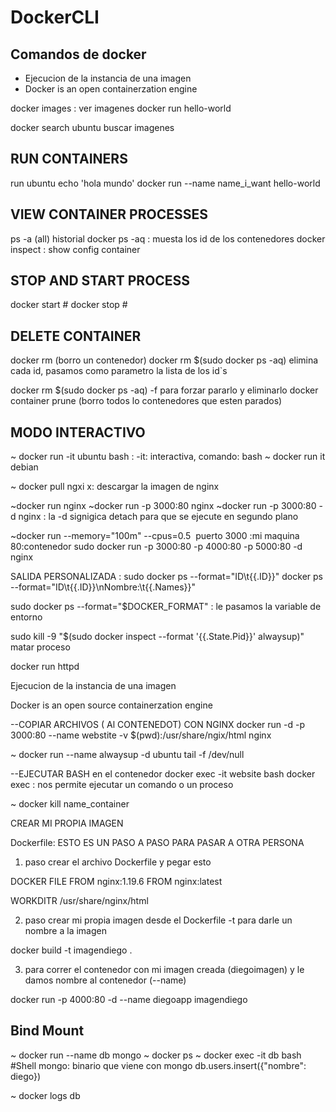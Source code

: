 # DockerCLI
## Comandos de docker
- Ejecucion de la instancia de una imagen
- Docker is an open containerzation engine

docker images : ver imagenes
docker run hello-world
 
docker search ubuntu buscar imagenes

## RUN CONTAINERS
run ubuntu echo 'hola mundo'
docker run --name name_i_want hello-world



## VIEW CONTAINER PROCESSES
ps -a (all)          			historial
docker ps -aq :				muesta los id de los contenedores
docker inspect <ID or name_container> :	show config container

## STOP AND START PROCESS
docker start  #
docker stop #

## DELETE CONTAINER
docker rm <ID o nombre> (borro un contenedor)
docker rm  $(sudo docker ps -aq) elimina cada id, pasamos como parametro la lista de los id`s

docker rm $(sudo docker ps -aq) -f para forzar pararlo y eliminarlo
docker container prune (borro todos lo contenedores que esten parados)

## MODO INTERACTIVO
~ docker run -it ubuntu bash  :     -it: interactiva,  comando: bash
~ docker run it debian  


~ docker pull ngxi	x: descargar la imagen de nginx

~docker run nginx
~docker run -p 3000:80 nginx
~docker run -p 3000:80 -d nginx : la -d signigica detach para que se ejecute en segundo plano

~docker run --memory="100m" --cpus=0.5 <image>
puerto 3000 :mi maquina  80:contenedor
sudo docker run   -p 3000:80 -p 4000:80 -p 5000:80 -d nginx 

SALIDA PERSONALIZADA : sudo docker ps --format="ID\t{{.ID}}"
docker ps --format="ID\t{{.ID}}\nNombre:\t{{.Names}}"


sudo docker ps --format="$DOCKER_FORMAT" : le pasamos la variable de entorno

sudo kill -9 "$(sudo docker inspect --format '{{.State.Pid}}' alwaysup)" matar proceso 

docker run httpd

Ejecucion de la instancia de una imagen 

Docker is an open source containerzation engine


--COPIAR ARCHIVOS ( Al CONTENEDOT) CON NGINX
docker run -d -p 3000:80  --name webstite -v $(pwd):/usr/share/ngix/html nginx

~ docker run --name alwaysup -d ubuntu tail -f /dev/null

--EJECUTAR BASH  en el contenedor
docker exec -it website bash
docker exec : nos permite ejecutar un comando o un proceso

~ docker kill name_container

CREAR MI PROPIA IMAGEN 

Dockerfile: ESTO ES UN PASO A PASO PARA PASAR A OTRA PERSONA
1. paso crear el archivo Dockerfile y pegar esto

DOCKER FILE
FROM nginx:1.19.6
FROM nginx:latest

WORKDITR /usr/share/nginx/html

2. paso crear mi propia imagen desde el Dockerfile -t para darle un nombre a la imagen

docker build  -t imagendiego .

3. para correr el contenedor con mi imagen creada (diegoimagen) y le damos nombre al contenedor (--name)

docker run -p 4000:80 -d --name diegoapp  imagendiego

## Bind Mount
~ docker run --name  db mongo
~ docker ps
~ docker exec -it db bash
#Shell
 mongo: binario que viene con mongo
 db.users.insert({"nombre": diego})

~ docker logs db
